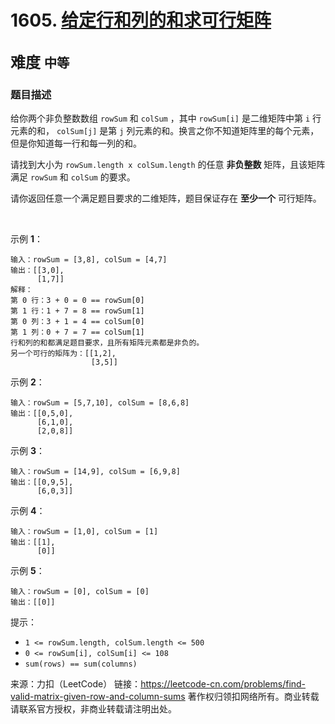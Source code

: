 # 1605. [给定行和列的和求可行矩阵](https://leetcode-cn.com/problems/find-valid-matrix-given-row-and-column-sums/)  
<font size=5> 难度 `中等` </font>
---

### 题目描述

给你两个非负整数数组 `rowSum` 和 `colSum` ，其中 `rowSum[i]` 是二维矩阵中第 `i` 行元素的和， `colSum[j]` 是第 `j` 列元素的和。换言之你不知道矩阵里的每个元素，但是你知道每一行和每一列的和。

请找到大小为 `rowSum.length x colSum.length` 的任意 **非负整数** 矩阵，且该矩阵满足 `rowSum` 和 `colSum` 的要求。

请你返回任意一个满足题目要求的二维矩阵，题目保证存在 **至少一个** 可行矩阵。

 

示例 **1**：
```
输入：rowSum = [3,8], colSum = [4,7]
输出：[[3,0],
      [1,7]]
解释：
第 0 行：3 + 0 = 0 == rowSum[0]
第 1 行：1 + 7 = 8 == rowSum[1]
第 0 列：3 + 1 = 4 == colSum[0]
第 1 列：0 + 7 = 7 == colSum[1]
行和列的和都满足题目要求，且所有矩阵元素都是非负的。
另一个可行的矩阵为：[[1,2],
                  [3,5]]
```
示例 **2**：
```
输入：rowSum = [5,7,10], colSum = [8,6,8]
输出：[[0,5,0],
      [6,1,0],
      [2,0,8]]
```
示例 **3**：
```
输入：rowSum = [14,9], colSum = [6,9,8]
输出：[[0,9,5],
      [6,0,3]]
```
示例 **4**：
```
输入：rowSum = [1,0], colSum = [1]
输出：[[1],
      [0]]
```
示例 **5**：
```
输入：rowSum = [0], colSum = [0]
输出：[[0]]
```

提示：

* `1 <= rowSum.length, colSum.length <= 500`
* `0 <= rowSum[i], colSum[i] <= 108`
* `sum(rows) == sum(columns)`

来源：力扣（LeetCode）
链接：https://leetcode-cn.com/problems/find-valid-matrix-given-row-and-column-sums
著作权归领扣网络所有。商业转载请联系官方授权，非商业转载请注明出处。

